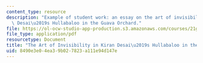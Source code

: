 ```yaml
---
content_type: resource
description: "Example of student work: an essay on the art of invisibility in Kiran\
  \ Desai\u2019s Hullabaloo in the Guava Orchard."
file: https://ol-ocw-studio-app-production.s3.amazonaws.com/courses/21g-041-topics-in-south-asian-literature-and-culture-fall-2004/8490e3e04ea39b027823a111e94d147e_MIT21G_041F04_ramya.pdf
file_type: application/pdf
resourcetype: Document
title: "The Art of Invisibility in Kiran Desai\u2019s Hullabaloo in the Guava Orchard"
uid: 8490e3e0-4ea3-9b02-7823-a111e94d147e
---
```

